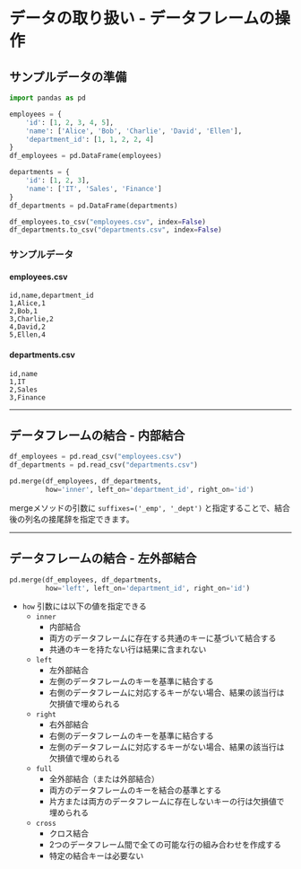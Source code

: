 # データの取り扱い - データフレームの操作

## サンプルデータの準備

```py
import pandas as pd

employees = {
    'id': [1, 2, 3, 4, 5],
    'name': ['Alice', 'Bob', 'Charlie', 'David', 'Ellen'],
    'department_id': [1, 1, 2, 2, 4]
}
df_employees = pd.DataFrame(employees)

departments = {
    'id': [1, 2, 3],
    'name': ['IT', 'Sales', 'Finance']
}
df_departments = pd.DataFrame(departments)

df_employees.to_csv("employees.csv", index=False)
df_departments.to_csv("departments.csv", index=False)
```

### サンプルデータ

#### employees.csv

```csv
id,name,department_id
1,Alice,1
2,Bob,1
3,Charlie,2
4,David,2
5,Ellen,4
```

#### departments.csv

```csv
id,name
1,IT
2,Sales
3,Finance
```

---

## データフレームの結合 - 内部結合

```py
df_employees = pd.read_csv("employees.csv")
df_departments = pd.read_csv("departments.csv")

pd.merge(df_employees, df_departments, 
         how='inner', left_on='department_id', right_on='id')
```

mergeメソッドの引数に `suffixes=('_emp', '_dept')` と指定することで、結合後の列名の接尾辞を指定できます。

---

## データフレームの結合 - 左外部結合

```py
pd.merge(df_employees, df_departments, 
         how='left', left_on='department_id', right_on='id')
```

* `how` 引数には以下の値を指定できる
  + `inner`
    - 内部結合
    - 両方のデータフレームに存在する共通のキーに基づいて結合する
    - 共通のキーを持たない行は結果に含まれない
  + `left`
    - 左外部結合
    - 左側のデータフレームのキーを基準に結合する
    - 右側のデータフレームに対応するキーがない場合、結果の該当行は欠損値で埋められる
  + `right`
    - 右外部結合
    - 右側のデータフレームのキーを基準に結合する
    - 左側のデータフレームに対応するキーがない場合、結果の該当行は欠損値で埋められる
  + `full`
    - 全外部結合（または外部結合）
    - 両方のデータフレームのキーを結合の基準とする
    - 片方または両方のデータフレームに存在しないキーの行は欠損値で埋められる
  + `cross`
    - クロス結合
    - 2つのデータフレーム間で全ての可能な行の組み合わせを作成する
    - 特定の結合キーは必要ない
